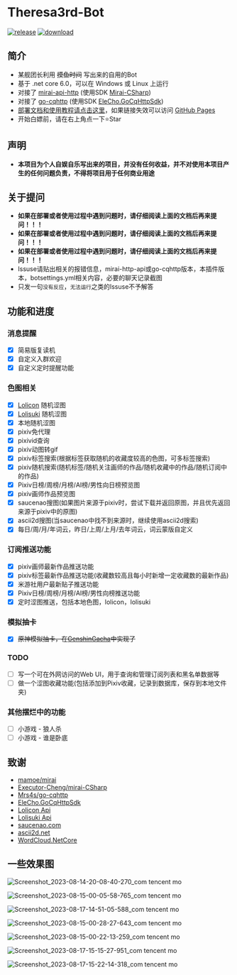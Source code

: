 # Theresa3rd-Bot
[![release](https://img.shields.io/github/v/release/GardenHamster/Theresa3rd-Bot)](https://github.com/GardenHamster/Theresa3rd-Bot/releases) [![download](https://img.shields.io/github/downloads/GardenHamster/Theresa3rd-Bot/total)](https://github.com/GardenHamster/Theresa3rd-Bot/releases)

## 简介
 - 某舰团长利用 ~~摸鱼时间~~ 写出来的自用的Bot
 - 基于 .net core 6.0，可以在 Windows 或 Linux 上运行
 - 对接了 [mirai-api-http](https://github.com/project-mirai/mirai-api-http) (使用SDK [Mirai-CSharp](https://github.com/Executor-Cheng/mirai-CSharp)) 
 - 对接了 [go-cqhttp](https://github.com/Mrs4s/go-cqhttp) (使用SDK [EleCho.GoCqHttpSdk](https://github.com/OrgEleCho/EleCho.GoCqHttpSdk))
 - [部署文档和使用教程请点击这里](https://www.theresa3rd.cn)，如果链接失效可以访问 [GitHub Pages](https://gardenhamster.github.io/TheresaBotDoc)
 - 开始白嫖前，请在右上角点一下:star:Star
 
## 声明
 - **本项目为个人自娱自乐写出来的项目，并没有任何收益，并不对使用本项目产生的任何问题负责，不得将项目用于任何商业用途**

## 关于提问
 - **如果在部署或者使用过程中遇到问题时，请仔细阅读上面的文档后再来提问！！！**
 - **如果在部署或者使用过程中遇到问题时，请仔细阅读上面的文档后再来提问！！！**
 - **如果在部署或者使用过程中遇到问题时，请仔细阅读上面的文档后再来提问！！！**
 - Issuse请贴出相关的报错信息，mirai-http-api或go-cqhttp版本，本插件版本，botsettings.yml相关内容，必要的聊天记录截图
 - 只发一句`没有反应`，`无法运行`之类的Issuse不予解答

## 功能和进度
### 消息提醒
- [x] 简易版复读机
- [x] 自定义入群欢迎
- [x] 自定义定时提醒功能

### 色图相关
- [x] [Lolicon](https://api.lolicon.app) 随机涩图
- [x] [Lolisuki](https://lolisuki.cc) 随机涩图
- [x] 本地随机涩图 
- [x] pixiv免代理 
- [x] pixivid查询
- [x] pixiv动图转gif
- [x] pixiv标签搜索(根据标签获取随机的收藏度较高的色图，可多标签搜索)
- [x] pixiv随机搜索(随机标签/随机关注画师的作品/随机收藏中的作品/随机订阅中的作品)
- [x] Pixiv日榜/周榜/月榜/AI榜/男性向日榜预览图
- [x] pixiv画师作品预览图
- [x] saucenao搜图(如果图片来源于pixiv时，尝试下载并返回原图，并且优先返回来源于pixiv中的原图)
- [x] ascii2d搜图(当saucenao中找不到来源时，继续使用ascii2d搜索)
- [x] 每日/周/月/年词云，昨日/上周/上月/去年词云，词云蒙版自定义

### 订阅推送功能
- [x] pixiv画师最新作品推送功能
- [x] pixiv标签最新作品推送功能(收藏数较高且每小时新增一定收藏数的最新作品)
- [x] 米游社用户最新贴子推送功能
- [x] Pixiv日榜/周榜/月榜/AI榜/男性向榜推送功能
- [x] 定时涩图推送，包括本地色图，lolicon，lolisuki

### 模拟抽卡
- [x] ~~原神模拟抽卡，在[GenshinGacha](https://github.com/GardenHamster/GenshinGacha)中实现了~~

### TODO
- [ ] 写一个可在外网访问的Web UI，用于查询和管理订阅列表和黑名单数据等
- [ ] 做一个涩图收藏功能(包括添加到Pixiv收藏，记录到数据库，保存到本地文件夹)

### 其他摆烂中的功能
- [ ] 小游戏 - 狼人杀
- [ ] 小游戏 - 谁是卧底

## 致谢
- [mamoe/mirai](https://github.com/mamoe/mirai)
- [Executor-Cheng/mirai-CSharp](https://github.com/Executor-Cheng/mirai-CSharp)
- [Mrs4s/go-cqhttp](https://github.com/Mrs4s/go-cqhttp)
- [EleCho.GoCqHttpSdk](https://github.com/OrgEleCho/EleCho.GoCqHttpSdk)
- [Lolicon Api](https://api.lolicon.app)
- [Lolisuki Api](https://lolisuki.cc)
- [saucenao.com](https://saucenao.com)
- [ascii2d.net](https://ascii2d.net)
- [WordCloud.NetCore](https://github.com/GardenHamster/WordCloud.NetCore)

## 一些效果图

![Screenshot_2023-08-14-20-08-40-270_com tencent mo](https://github.com/GardenHamster/Theresa3rd-Bot/assets/89188316/bbd6ccda-0b27-49de-9f73-aa8670fc7966)

![Screenshot_2023-08-15-00-05-58-765_com tencent mo](https://github.com/GardenHamster/Theresa3rd-Bot/assets/89188316/fbdecc9d-9267-4c12-9b1f-b7ec6544657c)

![Screenshot_2023-08-17-14-51-05-588_com tencent mo](https://github.com/GardenHamster/Theresa3rd-Bot/assets/89188316/b61f320d-349e-46ee-acbc-d2d2f1fa03df)

![Screenshot_2023-08-15-00-28-27-643_com tencent mo](https://github.com/GardenHamster/Theresa3rd-Bot/assets/89188316/e5e15984-bf82-4fb4-b826-2f1d3635505b)

![Screenshot_2023-08-15-00-22-13-259_com tencent mo](https://github.com/GardenHamster/Theresa3rd-Bot/assets/89188316/d758dde8-9c69-4e3e-9ffa-8bd94de3bc5d)

![Screenshot_2023-08-17-15-15-27-951_com tencent mo](https://github.com/GardenHamster/Theresa3rd-Bot/assets/89188316/68c4db47-08f1-4276-bdaf-f66b0640640c)

![Screenshot_2023-08-17-15-22-14-318_com tencent mo](https://github.com/GardenHamster/Theresa3rd-Bot/assets/89188316/dbffb85b-e328-4237-8c35-c4af8f50d63b)
